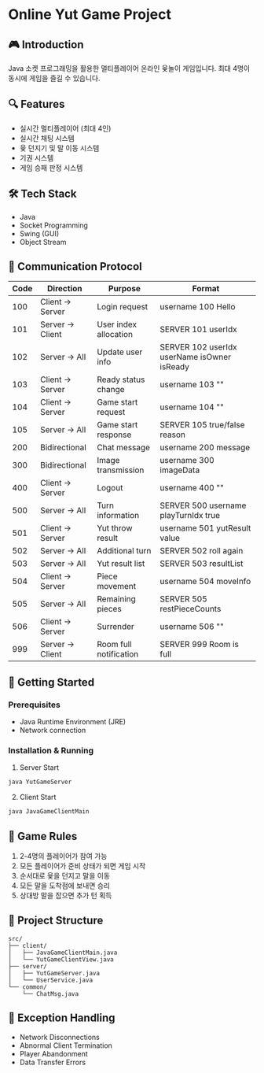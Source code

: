 # Online Yut Game Project

## 🎮 Introduction
Java 소켓 프로그래밍을 활용한 멀티플레이어 온라인 윷놀이 게임입니다. 최대 4명이 동시에 게임을 즐길 수 있습니다.

## 🔍 Features
- 실시간 멀티플레이어 (최대 4인)
- 실시간 채팅 시스템
- 윷 던지기 및 말 이동 시스템
- 기권 시스템
- 게임 승패 판정 시스템

## 🛠 Tech Stack
- Java
- Socket Programming
- Swing (GUI)
- Object Stream

## 📝 Communication Protocol
| Code | Direction | Purpose | Format |
|------|-----------|---------|---------|
| 100 | Client → Server | Login request | username 100 Hello |
| 101 | Server → Client | User index allocation | SERVER 101 userIdx |
| 102 | Server → All | Update user info | SERVER 102 userIdx userName isOwner isReady |
| 103 | Client → Server | Ready status change | username 103 "" |
| 104 | Client → Server | Game start request | username 104 "" |
| 105 | Server → All | Game start response | SERVER 105 true/false reason |
| 200 | Bidirectional | Chat message | username 200 message |
| 300 | Bidirectional | Image transmission | username 300 imageData |
| 400 | Client → Server | Logout | username 400 "" |
| 500 | Server → All | Turn information | SERVER 500 username playTurnIdx true |
| 501 | Client → Server | Yut throw result | username 501 yutResult value |
| 502 | Server → All | Additional turn | SERVER 502 roll again |
| 503 | Server → All | Yut result list | SERVER 503 resultList |
| 504 | Client → Server | Piece movement | username 504 moveInfo |
| 505 | Server → All | Remaining pieces | SERVER 505 restPieceCounts |
| 506 | Client → Server | Surrender | username 506 "" |
| 999 | Server → Client | Room full notification | SERVER 999 Room is full |

## 🚀 Getting Started

### Prerequisites
- Java Runtime Environment (JRE)
- Network connection

### Installation & Running
1. Server Start
```bash
java YutGameServer
```

2. Client Start
```bash
java JavaGameClientMain
```

## 🎯 Game Rules
1. 2-4명의 플레이어가 참여 가능
2. 모든 플레이어가 준비 상태가 되면 게임 시작
3. 순서대로 윷을 던지고 말을 이동
4. 모든 말을 도착점에 보내면 승리
5. 상대방 말을 잡으면 추가 턴 획득

## 📁 Project Structure
```
src/
├── client/
│   ├── JavaGameClientMain.java
│   └── YutGameClientView.java
├── server/
│   ├── YutGameServer.java
│   └── UserService.java
└── common/
    └── ChatMsg.java
```

## 🔧 Exception Handling
- Network Disconnections
- Abnormal Client Termination
- Player Abandonment
- Data Transfer Errors
